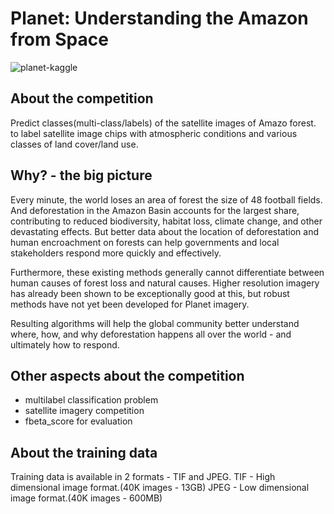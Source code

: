# Planet: Understanding the Amazon from Space

![planet-kaggle](https://kaggle2.blob.core.windows.net/competitions/kaggle/6322/media/planet.png)

## About the competition

Predict classes(multi-class/labels) of the satellite images of Amazo forest.
to label satellite image chips with atmospheric conditions and various classes of land cover/land use. 

## Why? - the big picture

Every minute, the world loses an area of forest the size of 48 football fields. And deforestation in the Amazon Basin accounts for the largest share, contributing to reduced biodiversity, habitat loss, climate change, and other devastating effects. But better data about the location of deforestation and human encroachment on forests can help governments and local stakeholders respond more quickly and effectively.

Furthermore, these existing methods generally cannot differentiate between human causes of forest loss and natural causes. Higher resolution imagery has already been shown to be exceptionally good at this, but robust methods have not yet been developed for Planet imagery.

Resulting algorithms will help the global community better understand where, how, and why deforestation happens all over the world - and ultimately how to respond.


## Other aspects about the competition

* multilabel classification problem
* satellite imagery competition
* fbeta_score for evaluation

## About the training data

Training data is available in 2 formats - TIF and JPEG.
TIF - High dimensional image format.(40K images - 13GB)
JPEG - Low dimensional image format.(40K images - 600MB)



